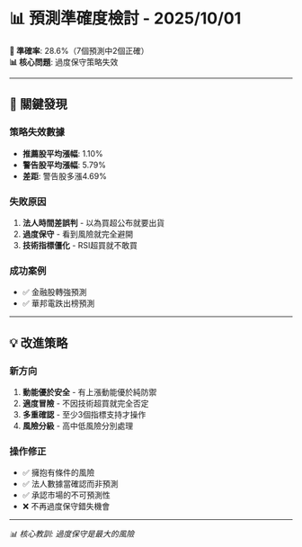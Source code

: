 # 📊 預測準確度檢討 - 2025/10/01

**🎯 準確率**: 28.6%（7個預測中2個正確）  
**📊 核心問題**: 過度保守策略失效

---

## 🚨 **關鍵發現**

### **策略失效數據**
- **推薦股平均漲幅**: 1.10%
- **警告股平均漲幅**: 5.79%  
- **差距**: 警告股多漲4.69%

### **失敗原因**
1. **法人時間差誤判** - 以為買超公布就要出貨
2. **過度保守** - 看到風險就完全避開
3. **技術指標僵化** - RSI超買就不敢買

### **成功案例**
- ✅ 金融股轉強預測
- ✅ 華邦電跌出榜預測

---

## 💡 **改進策略**

### **新方向**
1. **動能優於安全** - 有上漲動能優於純防禦
2. **適度冒險** - 不因技術超買就完全否定
3. **多重確認** - 至少3個指標支持才操作
4. **風險分級** - 高中低風險分別處理

### **操作修正**
- ✅ 擁抱有條件的風險
- ✅ 法人數據當確認而非預測
- ✅ 承認市場的不可預測性
- ❌ 不再過度保守錯失機會

---

*📊 核心教訓: 過度保守是最大的風險*